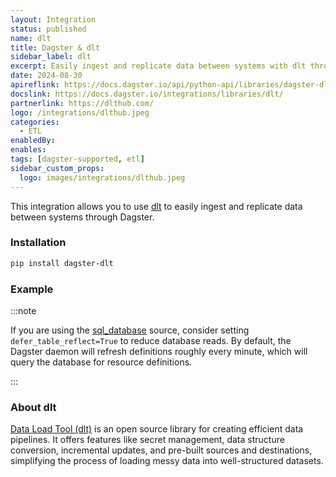 ```yaml
---
layout: Integration
status: published
name: dlt
title: Dagster & dlt
sidebar_label: dlt
excerpt: Easily ingest and replicate data between systems with dlt through Dagster.
date: 2024-08-30
apireflink: https://docs.dagster.io/api/python-api/libraries/dagster-dlt
docslink: https://docs.dagster.io/integrations/libraries/dlt/
partnerlink: https://dlthub.com/
logo: /integrations/dlthub.jpeg
categories:
  - ETL
enabledBy:
enables:
tags: [dagster-supported, etl]
sidebar_custom_props: 
  logo: images/integrations/dlthub.jpeg
---
```


This integration allows you to use [dlt](https://dlthub.com/) to easily ingest and replicate data between systems through Dagster.

### Installation

```bash
pip install dagster-dlt
```

### Example

<CodeExample path="docs_beta_snippets/docs_beta_snippets/integrations/dlt.py" language="python" />

:::note

If you are using the [sql_database](https://dlthub.com/docs/api_reference/sources/sql_database/__init__#sql_database) source, consider setting `defer_table_reflect=True` to reduce database reads. By default, the Dagster daemon will refresh definitions roughly every minute, which will query the database for resource definitions.

:::

### About dlt

[Data Load Tool (dlt)](https://dlthub.com/) is an open source library for creating efficient data pipelines. It offers features like secret management, data structure conversion, incremental updates, and pre-built sources and destinations, simplifying the process of loading messy data into well-structured datasets.
